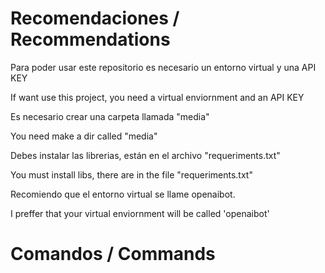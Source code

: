 # Recomendaciones / Recommendations

Para poder usar este repositorio es necesario un entorno virtual y una API KEY

If want use this project, you need a virtual enviornment and an API KEY


Es necesario crear una carpeta llamada "media"

You need make a dir called "media"


Debes instalar las librerias, están en el archivo "requeriments.txt"

You must install libs, there are in the file "requeriments.txt"


Recomiendo que el entorno virtual se llame openaibot.

I preffer that your virtual enviornment will be called 'openaibot'


# Comandos / Commands